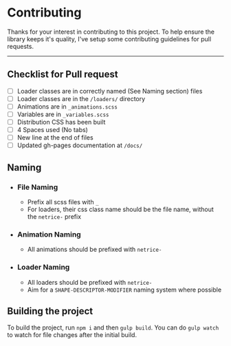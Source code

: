 # Contributing

Thanks for your interest in contributing to this project. To help ensure the library keeps it's quality, I've setup some contributing guidelines for pull requests.

---

## Checklist for Pull request

- [ ] Loader classes are in correctly named (See Naming section) files
- [ ] Loader classes are in the `/loaders/` directory
- [ ] Animations are in `_animations.scss`
- [ ] Variables are in `_variables.scss`
- [ ] Distribution CSS has been built
- [ ] 4 Spaces used (No tabs)
- [ ] New line at the end of files
- [ ] Updated gh-pages documentation at `/docs/`

## Naming

- ### File Naming
  - Prefix all scss files with `_`
  - For loaders, their css class name should be the file name, without the `netrice-` prefix
- ### Animation Naming
  - All animations should be prefixed with `netrice-`
- ### Loader Naming
  - All loaders should be prefixed with `netrice-`
  - Aim for a `SHAPE-DESCRIPTOR-MODIFIER` naming system where possible

## Building the project

To build the project, run `npm i` and then `gulp build`. You can do `gulp watch` to watch for file changes after the initial build.
